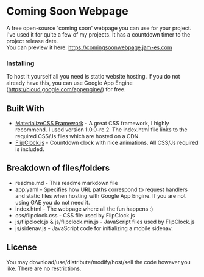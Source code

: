 # Coming Soon Webpage
A free open-source 'coming soon' webpage you can use for your project. I've used it for quite a few of my projects. It has a countdown timer to the project release date.  
You can preview it here: https://comingsoonwebpage.jam-es.com

### Installing
To host it yourself all you need is static website hosting. If you do not already have this, you can use Google App Engine (https://cloud.google.com/appengine/) for free.

## Built With

* [MaterializeCSS Framework](https://materializecss.com/) - A great CSS framework, I highly recommend. I used version 1.0.0-rc.2. The index.html file links to the required CSS/Js files which are hosted on a CDN.
* [FlipClock.js](https://flipclockjs.com/) - Countdown clock with nice animations. All CSS/Js required is included.

## Breakdown of files/folders
* readme.md - This readme markdown file
* app.yaml - Specifies how URL paths correspond to request handlers and static files when hosting with Google App Engine. If you are not using GAE you do not need it.
* index.html - The webpage where all the fun happens :)
* css/flipclock.css - CSS file used by FlipClock.js
* js/flipclock.js & js/flipclock.min.js - JavaScript files used by FlipClock.js
* js/sidenav.js - JavaScript code for initializing a mobile sidenav.

## License

You may download/use/distribute/modify/host/sell the code however you like. There are no restrictions.